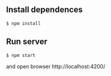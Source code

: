 ## Install dependences
```
$ npm install
```


## Run server
```
$ npm start
```


and open browser http://localhost:4200/
